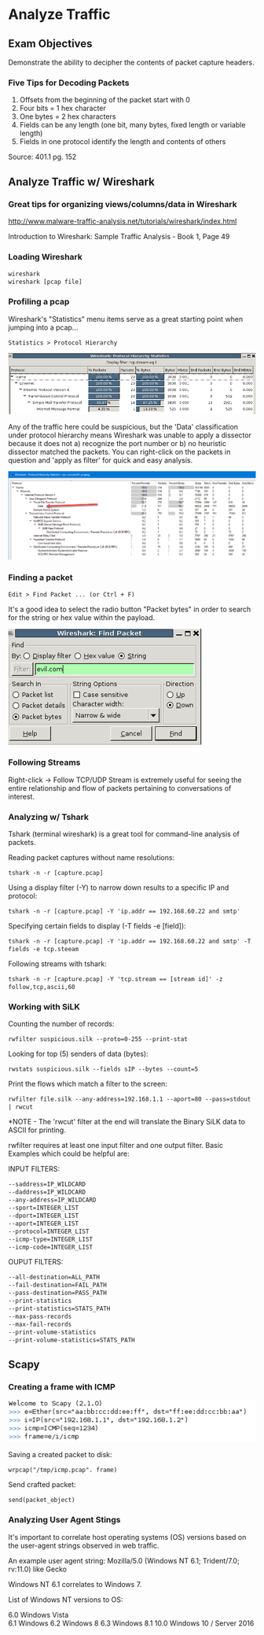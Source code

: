 # Analyze Traffic

## Exam Objectives

Demonstrate the ability to decipher the contents of packet capture headers.

### Five Tips for Decoding Packets

1. Offsets from the beginning of the packet start with 0
2. Four bits = 1 hex character
3. One bytes = 2 hex characters
4. Fields can be any length (one bit, many bytes, fixed length or variable length)
5. Fields in one protocol identify the length and contents of others

Source: 401.1 pg. 152

## Analyze Traffic w/ Wireshark

### Great tips for organizing views/columns/data in Wireshark

http://www.malware-traffic-analysis.net/tutorials/wireshark/index.html

Introduction to Wireshark: Sample Traffic Analysis - Book 1, Page 49

### Loading Wireshark

```
wireshark
wireshark [pcap file]
```

### Profiling a pcap

Wireshark's "Statistics" menu items serve as a great starting point when jumping into a pcap...

```
Statistics > Protocol Hierarchy
```

![Protocol Hierarchy](../screenshots/analyze-traffic-wireshark-statistics.PNG?raw=true "Protocol Hierarchy")

Any of the traffic here could be suspicious, but the 'Data' classification under protocol hierarchy means Wireshark was unable to apply a dissector because it does not a) recognize the port number or b) no heuristic dissector matched the packets. You can right-click on the packets in question and 'apply as filter' for quick and easy analysis.

![Protocol Hierarchy](../screenshots/protocol_hiearchy_data_class.png?raw=true "Protocol Hierarchy - Data")

### Finding a packet

```
Edit > Find Packet ... (or Ctrl + F)
```

It's a good idea to select the radio button "Packet bytes" in order to search for the string or hex value within the payload.

![Find Packet](../screenshots/analyze-traffic-find-packet.PNG?raw=true "Find Packet")

### Following Streams

Right-click -> Follow TCP/UDP Stream is extremely useful for seeing the entire relationship and flow of packets pertaining to conversations of interest.

### Analyzing w/ Tshark

Tshark (terminal wireshark) is a great tool for command-line analysis of packets.

Reading packet captures without name resolutions:

```
tshark -n -r [capture.pcap]
```

Using a display filter (-Y) to narrow down results to a specific IP and protocol:

```
tshark -n -r [capture.pcap] -Y 'ip.addr == 192.168.60.22 and smtp'
```

Specifying certain fields to display (-T fields -e [field]):

```
tshark -n -r [capture.pcap] -Y 'ip.addr == 192.168.60.22 and smtp' -T fields -e tcp.steeam
```

Following streams with tshark:

```
tshark -n -r [capture.pcap] -Y 'tcp.stream == [stream id]' -z follow,tcp,ascii,60
```

### Working with SiLK

Counting the number of records:

```
rwfilter suspicious.silk --proto=0-255 --print-stat
```

Looking for top (5) senders of data (bytes):

```
rwstats suspicious.silk --fields sIP --bytes --count=5
```

Print the flows which match a filter to the screen:
```
rwfilter file.silk --any-address=192.168.1.1 --aport=80 --pass=stdout | rwcut
```

*NOTE - The 'rwcut' filter at the end will translate the Binary SiLK data to ASCII for printing.

rwfilter requires at least one input filter and one output filter.
Basic Examples which could be helpful are:

INPUT FILTERS:
```
--saddress=IP_WILDCARD
--daddress=IP_WILDCARD
--any-address=IP_WILDCARD
--sport=INTEGER_LIST
--dport=INTEGER_LIST
--aport=INTEGER_LIST
--protocol=INTEGER_LIST
--icmp-type=INTEGER_LIST
--icmp-code=INTEGER_LIST
```
OUPUT FILTERS:
```
--all-destination=ALL_PATH
--fail-destination=FAIL_PATH
--pass-destination=PASS_PATH
--print-statistics
--print-statistics=STATS_PATH
--max-pass-records
--max-fail-records
--print-volume-statistics
--print-volume-statistics=STATS_PATH
```

## Scapy

### Creating a frame with ICMP

![Scapy - Create Frame](../screenshots/scapy-create-frame.PNG?raw=true "Scapy - Create Frame")

Saving a created packet to disk:

```
wrpcap("/tmp/icmp.pcap". frame)
```

Send crafted packet:

```
send(packet_object)
```

### Analyzing User Agent Stings

It's important to correlate host operating systems (OS) versions based on the user-agent strings observed in web traffic.

An example user agent string:
Mozilla/5.0 (Windows NT 6.1; Trident/7.0; rv:11.0) like Gecko

Windows NT 6.1 correlates to Windows 7.

List of Windows NT versions to OS:

6.0	Windows Vista	
6.1 Windows 
6.2	Windows 8
6.3	Windows 8.1
10.0 Windows 10 / Server 2016






